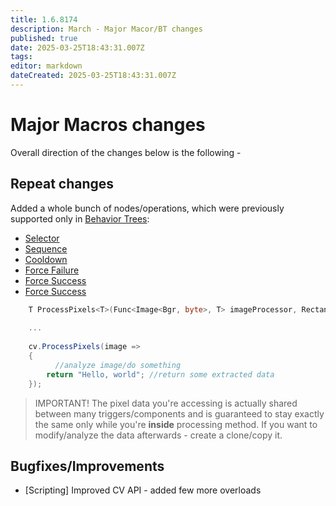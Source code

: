```yaml
---
title: 1.6.8174
description: March - Major Macor/BT changes
published: true
date: 2025-03-25T18:43:31.007Z
tags: 
editor: markdown
dateCreated: 2025-03-25T18:43:31.007Z
---
```


# Major Macros changes
Overall direction of the changes below is the following - 


## Repeat changes


Added a whole bunch of nodes/operations, which were previously supported only in [Behavior Trees](/behavior-trees/gettings-started):
- [Selector](/behavior-trees/nodes/selector) 
- [Sequence](/behavior-trees/nodes/sequence) 
- [Cooldown](/behavior-trees/nodes/cooldown) 
- [Force Failure](/behavior-trees/nodes/force-failure) 
- [Force Success](/behavior-trees/nodes/force-success) 
- [Force Success](/behavior-trees/nodes/inverter) 


```csharp
    T ProcessPixels<T>(Func<Image<Bgr, byte>, T> imageProcessor, Rectangle region = default);
    
    ...
    
    cv.ProcessPixels(image =>
    {
    	  //analyze image/do something
        return "Hello, world"; //return some extracted data
    });
```

> IMPORTANT! The pixel data you're accessing is actually shared between many triggers/components and is guaranteed to stay exactly the same only while you're **inside** processing method. If you want to modify/analyze the data afterwards - create a clone/copy it.


## Bugfixes/Improvements
- [Scripting] Improved CV API - added few more overloads


